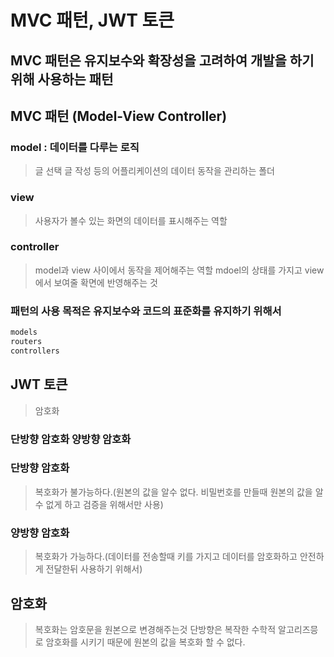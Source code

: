 # MVC 패턴, JWT 토큰 

## MVC 패턴은 유지보수와 확장성을 고려하여 개발을 하기 위해 사용하는 패턴

## MVC 패턴 (Model-View Controller)

### model : 데이터를 다루는 로직
> 글 선택 글 작성 등의 어플리케이션의 데이터 동작을 관리하는 폴더

### view
> 사용자가 볼수 있는 화면의 데이터를 표시해주는 역할

### controller
> model과 view 사이에서 동작을 제어해주는 역할 
> mdoel의 상태를 가지고 view에서 보여줄 확면에 반영해주는 것

### 패턴의 사용 목적은 유지보수와 코드의 표준화를 유지하기 위해서

```sh
models
routers
controllers
```

## JWT 토큰
> 암호화

### 단방향 암호화 양방향 암호화

### 단방향 암호화
> 복호화가 불가능하다.(원본의 값을 알수 없다. 비밀번호를 만들때 원본의 값을 알수 없게 하고 검증을 위해서만 사용)
### 양방향 암호화
> 복호화가 가능하다.(데이터를 전송할때 키를 가지고 데이터를 암호화하고 안전하게 전달한뒤 사용하기 위해서)

## 암호화
> 복호화는 암호문을 원본으로 변경해주는것
> 단방향은 복작한 수학적 알고리즈믕로 암호화를 시키기 때문에
> 원본의 값을 복호화 할 수 없다.